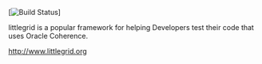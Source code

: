 [![Build Status](https://api.travis-ci.com/littlegrid/littlegrid-coherence-testsupport.svg?branch=3.x.x-release)]

littlegrid is a popular framework for helping Developers test their code that uses Oracle Coherence.

http://www.littlegrid.org
